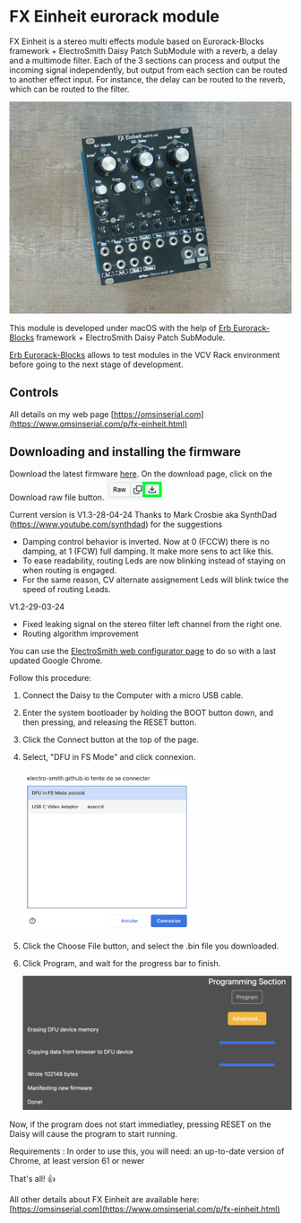 # FX Einheit eurorack module

FX Einheit is a stereo multi effects module based on Eurorack-Blocks framework + ElectroSmith Daisy Patch SubModule with a reverb, a delay and a multimode filter. Each of the 3 sections can process and output the incoming signal independently, but output from each section can be routed to another effect input. For instance, the delay can be routed to the reverb, which can be routed to the filter.

<img src="pics/DSC00092.JPG" width="800">

This module is developed under macOS with the help of [Erb Eurorack-Blocks](https://github.com/ohmtech-rdi/eurorack-blocks) framework + ElectroSmith Daisy Patch SubModule.

[Erb Eurorack-Blocks](https://github.com/ohmtech-rdi/eurorack-blocks) allows to test modules in the VCV Rack environment before going to the next stage of development.

## Controls
All details on my web page [https://omsinserial.com](https://www.omsinserial.com/p/fx-einheit.html)


## Downloading and installing the firmware
Download the latest firmware [here](https://github.com/OmsInSerial/Eurorack/blob/64045e767abf4f50f5bf27b4e83d277b7fbf8f35/FX%20Einheit/files/fxeinheit.bin). On the download page, click on the Download raw file button.
 <img src="pics/Download_bin.png" width="100">

Current version is V1.3-28-04-24 Thanks to Mark Crosbie aka SynthDad (https://www.youtube.com/synthdad) for the suggestions
- Damping control behavior is inverted. Now at 0 (FCCW) there is no damping, at 1 (FCW) full damping. It make more sens to act like this.
- To ease readability, routing Leds are now blinking instead of staying on when routing is engaged.
- For the same reason, CV alternate assignement Leds will blink twice the speed of routing Leads.

V1.2-29-03-24
- Fixed leaking signal on the stereo filter left channel from the right one.
- Routing algorithm improvement

You can use the [ElectroSmith web configurator page](https://electro-smith.github.io/Programmer/) to do so with a last updated Google Chrome.

Follow this procedure:

1. Connect the Daisy to the Computer with a micro USB cable.

2. Enter the system bootloader by holding the BOOT button down, and then pressing, and releasing the RESET button.

3. Click the Connect button at the top of the page.

4. Select, "DFU in FS Mode" and click connexion.

   <img src="pics/DPSMconnect.png" width="300">

5. Click the Choose File button, and select the .bin file you downloaded.

6. Click Program, and wait for the progress bar to finish.

   <img src="pics/FlashingProcess.png" width="500">

Now, if the program does not start immediatley, pressing RESET on the Daisy will cause the program to start running.

Requirements : 
In order to use this, you will need: an up-to-date version of Chrome, at least version 61 or newer

That's all! :+1:

All other details about FX Einheit are available here: [https://omsinserial.com](https://www.omsinserial.com/p/fx-einheit.html)
